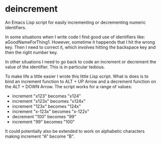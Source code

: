 deincrement
===========

An Emacs Lisp script for easily incrementing or decrementing numeric identifiers.

In some situations when I write code I find good use of identifiers like: aGoodNameForThing1. However, sometime it happends that I hit the wrong key. Then I need to correct it, which involves hitting the backspace key and then the right number key.

In other situations I need to go back to code an increment or decrement the value of the identifier. This is in particular tedious.

To make life a little easier I wrote this little Lisp script. What is does is to bind an increment function to ALT + UP Arrow and a decrement function on the ALT + DOWN Arrow. The script works for a range of values:

* increment "x123" becomes "x124" 
* increment "x123x" becomes "x124x" 
* increment "123x" becomes "124x"
* increment "x-123x" becomes "x-122x"
* decrement "100" becomes "99"
* increment "99" becomes "100" 

It could potentially also be extended to work on alphabetic characters making increment "A" become "B".